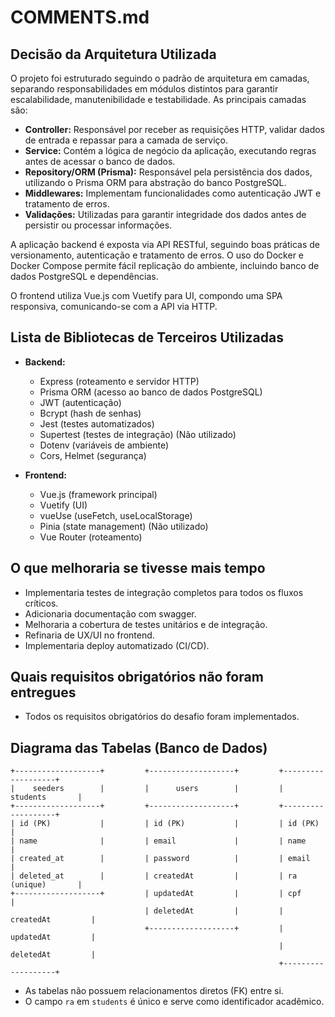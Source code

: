 # COMMENTS.md

## Decisão da Arquitetura Utilizada

O projeto foi estruturado seguindo o padrão de arquitetura em camadas, separando responsabilidades em módulos distintos para garantir escalabilidade, manutenibilidade e testabilidade. As principais camadas são:

- **Controller:** Responsável por receber as requisições HTTP, validar dados de entrada e repassar para a camada de serviço.
- **Service:** Contém a lógica de negócio da aplicação, executando regras antes de acessar o banco de dados.
- **Repository/ORM (Prisma):** Responsável pela persistência dos dados, utilizando o Prisma ORM para abstração do banco PostgreSQL.
- **Middlewares:** Implementam funcionalidades como autenticação JWT e tratamento de erros.
- **Validações:** Utilizadas para garantir integridade dos dados antes de persistir ou processar informações.

A aplicação backend é exposta via API RESTful, seguindo boas práticas de versionamento, autenticação e tratamento de erros. O uso do Docker e Docker Compose permite fácil replicação do ambiente, incluindo banco de dados PostgreSQL e dependências.

O frontend utiliza Vue.js com Vuetify para UI, compondo uma SPA responsiva, comunicando-se com a API via HTTP.

## Lista de Bibliotecas de Terceiros Utilizadas

- **Backend:**
  - Express (roteamento e servidor HTTP)
  - Prisma ORM (acesso ao banco de dados PostgreSQL)
  - JWT (autenticação)
  - Bcrypt (hash de senhas)
  - Jest (testes automatizados)
  - Supertest (testes de integração) (Não utilizado)
  - Dotenv (variáveis de ambiente)
  - Cors, Helmet (segurança)

- **Frontend:**
  - Vue.js (framework principal)
  - Vuetify (UI)
  - vueUse (useFetch, useLocalStorage)
  - Pinia (state management) (Não utilizado)
  - Vue Router (roteamento)

## O que melhoraria se tivesse mais tempo

- Implementaria testes de integração completos para todos os fluxos críticos.
- Adicionaria documentação com swagger.
- Melhoraria a cobertura de testes unitários e de integração.
- Refinaria de UX/UI no frontend.
- Implementaria deploy automatizado (CI/CD).


## Quais requisitos obrigatórios não foram entregues
- Todos os requisitos obrigatórios do desafio foram implementados.

## Diagrama das Tabelas (Banco de Dados)

```text
+-------------------+         +-------------------+         +-------------------+
|    seeders        |         |      users        |         |    students       |
+-------------------+         +-------------------+         +-------------------+
| id (PK)           |         | id (PK)           |         | id (PK)           |
| name              |         | email             |         | name              |
| created_at        |         | password          |         | email             |
| deleted_at        |         | createdAt         |         | ra (unique)       |
+-------------------+         | updatedAt         |         | cpf               |
                              | deletedAt         |         | createdAt         |
                              +-------------------+         | updatedAt         |
                                                            | deletedAt         |
                                                            +-------------------+
```

- As tabelas não possuem relacionamentos diretos (FK) entre si.
- O campo `ra` em `students` é único e serve como identificador acadêmico.


